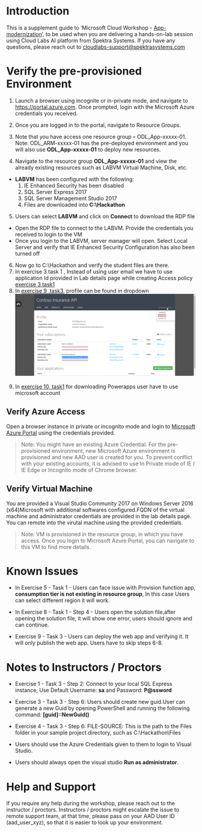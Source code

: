 # Introduction

This is a supplement guide to  ‘Microsoft Cloud Workshop - [App-modernization](https://github.com/Microsoft/MCW-App-modernization/blob/master/Hands-on%20lab/HOL%20step-by-step%20-%20App%20modernization.md)’, to be used when you are delivering a hands-on-lab session using Cloud Labs AI platform from Spektra Systems. If you have any questions, please reach out to cloudlabs-support@spektrasystems.com
 
 # Verify the pre-provisioned Environment
 1. Launch a browser using incognite or in-private mode, and navigate to https://portal.azure.com. Once prompted, login with the Microsoft Azure credentials you received.   

2. Once you are logged in to the portal, navigate to Resource Groups. 

3. Note that you have access one resource group – ODL_App-xxxxx-01. Note: ODL_ARM-xxxxx-01 has the pre-deployed environment and you will also use **ODL_App-xxxxx-01** to deploy new resources. 

4. Navigate to the resource group **ODL_App-xxxxx-01** and view the already existing resources such as LABVM Virtual Machine, Disk, etc.

* **LABVM** has been configured with the following:
  1. IE Enhanced Security has been disabled
  2. SQL Server Express 2017
  3. SQL Server Management Studio 2017
  4. Files are downloaded into **C:\Hackathon**

5. Users can select **LABVM** and click on **Connect** to download the RDP file
* Open the RDP file to connect to the LABVM. Provide the credentials you received to login to the VM
* Once you login to the LABVM, server manager will open. Select Local Server and verify that IE Enhanced Security Configuration has also been turned off
6. Now go to C:\Hackathon and verify the student files are there.
7. In exercise 3 task 1 , Instead of using user email we have to use application Id provided in Lab details page while creating Access policy [exercise 3,task1](https://github.com/microsoft/MCW-App-modernization/blob/master/Hands-on%20lab/HOL%20step-by-step%20-%20App%20modernization.md#task-1-add-key-vault-access-policy)
8. In [exercise 9 ,task3](https://github.com/microsoft/MCW-App-modernization/blob/master/Hands-on%20lab/HOL%20step-by-step%20-%20App%20modernization.md#task-3-open-developer-portal-and-retrieve-you-api-key), profile can be found in dropdown <kbd>![](images/issues.png)</kbd></br></br>
9. In [exercise 10, task1](https://github.com/microsoft/MCW-App-modernization/blob/master/Hands-on%20lab/HOL%20step-by-step%20-%20App%20modernization.md#task-1-sign-up-for-a-powerapps-account) for downloading Powerapps user have to use microsoft account 

 
## Verify Azure Access

Open a browser instance in private or incognito mode and login to [Microsoft Azure Portal](https://portal.azure.com) using the credentials provided.

> Note: You might have an existing Azure Credential. For the pre-provisioned environment, new Microsoft Azure environment is provisioned and new AAD user is created for you. To prevent conflict with your existing accounts, it is advised to use In Private mode of IE / IE Edge or Incognito mode of Chrome browser.

## Verify Virtual Machine

You are provided a Visual Studio Community 2017 on Windows Server 2016 (x64)Microsoft with additional softwares configured.FQDN of the virtual machine and administrator credentials are provided in the lab details page. You can remote into the virutal machine using the provided credentials.

> Note: VM is provisioned in the resource group, in which you have access. Once you login to Microsoft Azure Portal, you can navigate to this VM to find more details.

# Known Issues

* In Exercise 5 - Task 1 - Users can face issue with Provision function app, **consumption tier is not existing in resource group**, In this case Users can select different region it will work.

* In Exercise 8 - Task 1 - Step 4 - Users open the solution file,after opening the solution file, it will show one error, users should ignore and can continue.

* Exercise 9 - Task 3 - Users can deploy the web app and verifying it. It will only publish the web app. Users have to skip steps 6-8.

# Notes to Instructors / Proctors

* Exercise 1 - Task 3 - Step 2: Connect to your local SQL Express instance, Use Default Username: **sa**  and Password: **P@ssword**

* Exercise 3 - Task 3 - Step 6: Users should create new guid.User can generate a new Guid by opening PowerShell and running the following command: **[guid]::NewGuid()** 

* Exercise 4 - Task 3 - Step 6: FILE-SOURCE: This is the path to the Files folder in your sample project directory, such as C:\Hackathon\Files

* Users should use the Azure Credentials given to them to login to Visual Studio.

* Users should always open the visual studio **Run as administrator**.

# Help and Support

If you require any help during the workshop, please reach out to the instructor / proctors. Instructors / proctors might escalate the issue to remote support team, at that time, please pass on your AAD User ID (aad_user_xyz), so that it is easier to look up your environment.

